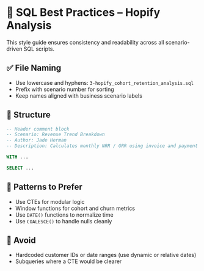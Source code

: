 # 🧾 SQL Best Practices – Hopify Analysis

This style guide ensures consistency and readability across all scenario-driven SQL scripts.

## ✅ File Naming
- Use lowercase and hyphens: `3-hopify_cohort_retention_analysis.sql`
- Prefix with scenario number for sorting
- Keep names aligned with business scenario labels

## 🧱 Structure
```sql
-- Header comment block
-- Scenario: Revenue Trend Breakdown
-- Author: Jade Herman
-- Description: Calculates monthly NRR / GRR using invoice and payment data

WITH ...

SELECT ...
```

## 📌 Patterns to Prefer
- Use CTEs for modular logic
- Window functions for cohort and churn metrics
- Use `DATE()` functions to normalize time
- Use `COALESCE()` to handle nulls cleanly

## 🚫 Avoid
- Hardcoded customer IDs or date ranges (use dynamic or relative dates)
- Subqueries where a CTE would be clearer